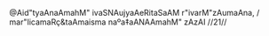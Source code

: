 @Aid"tyaAnaAmahM" ivaSNAujyaAeRitaSaAM r"ivarM"zAumaAna, /
mar"IicamaRç&taAmaisma naºa‡aANAAmahM" zAzAI //21//